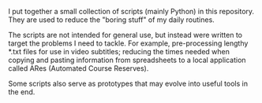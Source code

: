 I put together a small collection of scripts (mainly Python) in this repository. They are used to reduce the "boring stuff" of my daily routines.

The scripts are not intended for general use, but instead were written to target the problems I need to tackle. For example, pre-processing lengthy *.txt files for use in video subtitles; reducing the times needed when copying and pasting information from spreadsheets to a local application called ARes (Automated Course Reserves).

Some scripts also serve as prototypes that may evolve into useful tools in the end.
